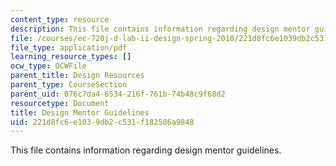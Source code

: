 ```yaml
---
content_type: resource
description: This file contains information regarding design mentor guidelines.
file: /courses/ec-720j-d-lab-ii-design-spring-2010/221d8fc6e1039db2c531f182586a9848_MITEC_720JS10_MentorGuide.pdf
file_type: application/pdf
learning_resource_types: []
ocw_type: OCWFile
parent_title: Design Resources
parent_type: CourseSection
parent_uid: 076c7da4-6534-216f-761b-74b48c9f68d2
resourcetype: Document
title: Design Mentor Guidelines
uid: 221d8fc6-e103-9db2-c531-f182586a9848
---
```

This file contains information regarding design mentor guidelines.